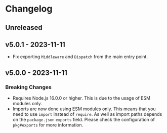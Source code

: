 # Changelog

## Unreleased

## v5.0.1 - 2023-11-11

- Fix exporting `Middleware` and `Dispatch` from the main entry point.

## v5.0.0 - 2023-11-11

### Breaking Changes

- Requires Node.js 16.0.0 or higher. This is due to the usage of ESM modules only.
- Imports are now done using ESM modules only. This means that you need to use `import` instead of `require`. As well
  as import paths depends on the `package.json` `exports` field. Please check the configuration of `pkg#exports` for
  more information.
